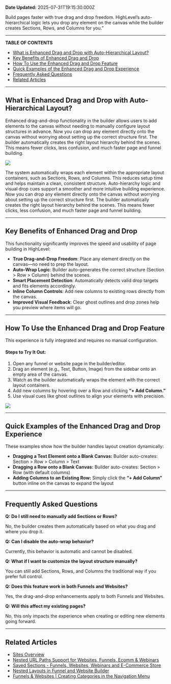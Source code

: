**Date Updated:** 2025-07-31T19:15:30.000Z

Build pages faster with true drag and drop freedom. HighLevel’s auto-hierarchical logic lets you drop any element on the canvas while the builder creates Sections, Rows, and Columns for you.”

---

**TABLE OF CONTENTS**

* [What is Enhanced Drag and Drop with Auto-Hierarchical Layout?](#What-is-Enhanced-Drag-and-Drop-with-Auto-Hierarchical-Layout?)
* [Key Benefits of Enhanced Drag and Drop](#Key-Benefits-of-Enhanced-Drag-and-Drop)
* [How To Use the Enhanced Drag and Drop Feature](#How-To-Use-the-Enhanced-Drag-and-Drop-Feature)
* [Quick Examples of the Enhanced Drag and Drop Experience](#Quick-Examples-of-the-Enhanced-Drag-and-Drop-Experience)
* [Frequently Asked Questions](#Frequently-Asked-Questions)
* [Related Articles](#Related-Articles)

---

## **What is Enhanced Drag and Drop with Auto-Hierarchical Layout?**

  
Enhanced drag-and-drop functionality in the builder allows users to add elements to the canvas without needing to manually configure layout structures in advance. Now you can drop any element directly onto the canvas without worrying about setting up the correct structure first. The builder automatically creates the right layout hierarchy behind the scenes. This means fewer clicks, less confusion, and much faster page and funnel building. 

  
![](https://s3.amazonaws.com/cdn.freshdesk.com/data/helpdesk/attachments/production/155050739839/original/Mk3DK-Q-Wc9V_EXyYJKOgFef2fL24wgrMg.png?1753969518)  

  
The system automatically wraps each element within the appropriate layout containers, such as Sections, Rows, and Columns. This reduces setup time and helps maintain a clean, consistent structure. Auto-hierarchy logic and visual drop cues support a smoother and more intuitive building experience. Now you can drop any element directly onto the canvas without worrying about setting up the correct structure first. The builder automatically creates the right layout hierarchy behind the scenes. This means fewer clicks, less confusion, and much faster page and funnel building.

---

## **Key Benefits of Enhanced Drag and Drop**

  
This functionality significantly improves the speed and usability of page building in HighLevel:

  
* **True Drag-and-Drop Freedom**: Place any element directly on the canvas—no need to prep the layout.
* **Auto-Wrap Logic**: Builder auto-generates the correct structure (Section > Row > Column) behind the scenes.
* **Smart Placement Detection**: Automatically detects valid drop targets and fits elements accordingly.
* **Inline Column Controls**: Add new columns to existing rows directly from the canvas.
* **Improved Visual Feedback**: Clear ghost outlines and drop zones help you preview where items will go.

---

## **How To Use the Enhanced Drag and Drop Feature**

  
This experience is fully integrated and requires no manual configuration.

  
#### **Steps to Try It Out:**

  
1. Open any funnel or website page in the builder/editor.
2. Drag an element (e.g., Text, Button, Image) from the sidebar onto an empty area of the canvas.
3. Watch as the builder automatically wraps the element with the correct layout containers.
4. Add new columns by hovering over a Row and clicking **“+ Add Column.”**
5. Use visual cues like ghost outlines to align your elements with precision.

  
_![](https://s3.amazonaws.com/cdn.freshdesk.com/data/helpdesk/attachments/production/155050330879/original/M94lI-0H2eEViSy7mkixQ5WskCHSUysw3A.gif?1753294004)_

---

## **Quick Examples of the Enhanced Drag and Drop Experience**

  
These examples show how the builder handles layout creation dynamically:

  
* **Dragging a Text Element onto a Blank Canvas:** Builder auto-creates: Section > Row > Column > Text
* **Dragging a Row onto a Blank Canvas:** Builder auto-creates: Section > Row (with default columns)
* **Adding Columns to an Existing Row:** Simply click the **“+ Add Column”** button inline on the canvas to expand the layout

---

## **Frequently Asked Questions**

  
**Q: Do I still need to manually add Sections or Rows?**

No, the builder creates them automatically based on what you drag and where you drop it.

  
**Q: Can I disable the auto-wrap behavior?**

Currently, this behavior is automatic and cannot be disabled.

  
**Q: What if I want to customize the layout structure manually?**

You can still add Sections, Rows, and Columns the traditional way if you prefer full control.

  
**Q: Does this feature work in both Funnels and Websites?**

Yes, the drag-and-drop enhancements apply to both Funnels and Websites.

  
**Q: Will this affect my existing pages?**

No, this only impacts the experience when creating or editing new elements going forward.

---

## **Related Articles**

* [Sites Overview](https://help.gohighlevel.com/support/solutions/articles/155000001633-sites-overview)
* [Nested URL Paths Support for Websites, Funnels, Ecomm & Webinars](https://help.gohighlevel.com/support/solutions/articles/155000005779-nested-url-paths-support-for-websites-funnels-ecomm-webinars)
* [Saved Sections - Funnels, Websites, Webinars and E-Commerce Store](https://help.gohighlevel.com/support/solutions/articles/155000005513-saved-sections-funnels-websites-webinars-and-e-commerce-store)
* [Nested Layouts in Funnel and Website Builder](https://help.gohighlevel.com/support/solutions/articles/155000005794-nested-layouts-in-funnel-and-website-builder)
* [Funnels & Websites | Creating Categories in the Navigation Menu](https://help.gohighlevel.com/support/solutions/articles/48001155961-funnels-websites-creating-categories-in-the-navigation-menu)